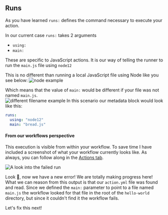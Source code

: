 ## Runs

As you have learned `runs:` defines the command necessary to execute your action.

In our current case `runs:` takes 2 arguments

- `using:`
- `main:`

These are specific to JavaScript actions. It is our way of telling the runner to run the `main.js` file using `node12`

This is no different than running a local JavaScript file using Node like you see below:
![node example](https://media.giphy.com/media/W1kCFFsaoYlsmpVtxv/giphy.gif)

Which means that the value of `main:` would be different if your file was not named `main.js`.  
![different filename example](https://media.giphy.com/media/H7CCHqH06pVbQeWmlb/giphy.gif)
In this scenario our metadata block would look like this:

```yaml
runs:
  using: "node12"
  main: "bread.js"
```

#### From our workflows perspective

This execution is visible from within your workflow. To save time I have included a screenshot of what your workflow currently looks like. As always, you can follow along in the [Actions tab]({{actionUrl}}).

![A look into the failed run](https://i.imgur.com/nJtqEct.png)

Look 👀, now we have a new error! We are totally making progress here! What we can reason from this output is that our `action.yml` file was found and read. Since we defined the `main:` parameter to point to a file named `main.js` the workflow looked for that file in the root of the `hello-world` directory, but since it couldn't find it the workflow fails.

Let's fix this next!
